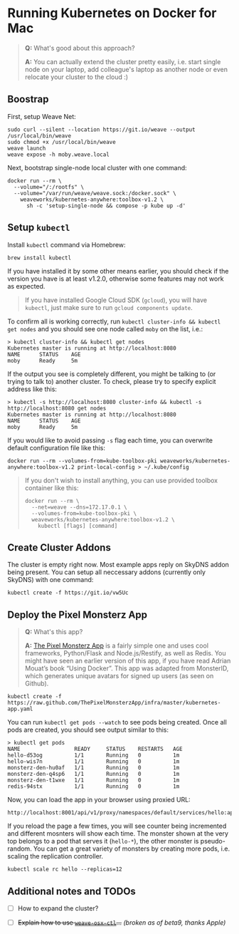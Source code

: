 # Running Kubernetes on Docker for Mac

> **Q:** What's good about this approach?
>
> **A:** You can actually extend the cluster pretty easily, i.e. start single node on your laptop, add colleague's laptop as another node or even relocate your cluster to the cloud :)


## Boostrap

First, setup Weave Net:
```
sudo curl --silent --location https://git.io/weave --output /usr/local/bin/weave
sudo chmod +x /usr/local/bin/weave
weave launch
weave expose -h moby.weave.local
```

Next, bootstrap single-node local cluster with one command:
```
docker run --rm \
  --volume="/:/rootfs" \
  --volume="/var/run/weave/weave.sock:/docker.sock" \
    weaveworks/kubernetes-anywhere:toolbox-v1.2 \
      sh -c 'setup-single-node && compose -p kube up -d'
```

## Setup `kubectl`

Install `kubectl` command via Homebrew:
```
brew install kubectl
```

If you have installed it by some other means earlier, you should check if the version you have is at least v1.2.0,
otherwise some features may not work as expected.

> If you have installed Google Cloud SDK (`gcloud`), you will have `kubectl`, just make sure to run `gcloud components update`.

To confirm all is working correctly, run `kubectl cluster-info && kubectl get nodes` and you should see one node called `moby` on the list, i.e.:

```
> kubectl cluster-info && kubectl get nodes
Kubernetes master is running at http://localhost:8080
NAME      STATUS    AGE
moby      Ready     5m
```

If the output you see is completely different, you might be talking to (or trying to talk to) another cluster. To check,
please try to specify explicit address like this:

```
> kubectl -s http://localhost:8080 cluster-info && kubectl -s http://localhost:8080 get nodes
Kubernetes master is running at http://localhost:8080
NAME      STATUS    AGE
moby      Ready     5m
```

If you would like to avoid passing `-s` flag each time, you can overwrite default configuration file like this:
```
docker run --rm --volumes-from=kube-toolbox-pki weaveworks/kubernetes-anywhere:toolbox-v1.2 print-local-config > ~/.kube/config
```

> If you don't wish to install anything, you can use provided toolbox container like this:
> ```
> docker run --rm \
>   --net=weave --dns=172.17.0.1 \
>   --volumes-from=kube-toolbox-pki \
>   weaveworks/kubernetes-anywhere:toolbox-v1.2 \
>     kubectl [flags] [command]
> ```

## Create Cluster Addons

The cluster is empty right now. Most example apps reply on SkyDNS addon being present. You can setup all neccessary
addons (currently only SkyDNS) with one command:
```
kubectl create -f https://git.io/vw5Uc
```

## Deploy the Pixel Monsterz App

> **Q:** What's this app?
>
> **A:** [The Pixel Monsterz App](https://github.com/ThePixelMonsterzApp) is a fairly simple one and uses cool frameworks,
> Python/Flask and Node.js/Restify, as well as Redis. You might have seen an earlier version of this app, if you have read
> Adrian Mouat’s book “Using Docker”. This app was adapted from MonsterID, which generates unique avatars for signed up users
> (as seen on Github).

```
kubectl create -f https://raw.github.com/ThePixelMonsterzApp/infra/master/kubernetes-app.yaml
```

You can run `kubectl get pods --watch` to see pods being created. Once all pods are created, you should see output
similar to this:

```
> kubectl get pods
NAME                 READY     STATUS    RESTARTS   AGE
hello-d53og          1/1       Running   0          1m
hello-wis7n          1/1       Running   0          1m
monsterz-den-hu0af   1/1       Running   0          1m
monsterz-den-q4sp6   1/1       Running   0          1m
monsterz-den-t1wxe   1/1       Running   0          1m
redis-94stx          1/1       Running   0          1m
```

Now, you can load the app in your browser using proxied URL:
```
http://localhost:8001/api/v1/proxy/namespaces/default/services/hello:app/
```

If you reload the page a few times, you will see counter being incremented and different mosnters will show each time. The
monster shown at the very top belongs to a pod that serves it (`hello-*`), the other monster is pseudo-random. You can get a great variety of monsters by creating more
pods, i.e. scaling the replication controller.

```
kubectl scale rc hello --replicas=12
```

## Additional notes and TODOs

- [ ] How to expand the cluster?
- [ ] <strike>Explain how to use [`weave-osx-ctl`](https://github.com/pidster/weave-osx-ctl/)...</strike> _(broken as of beta9, thanks Apple)_

